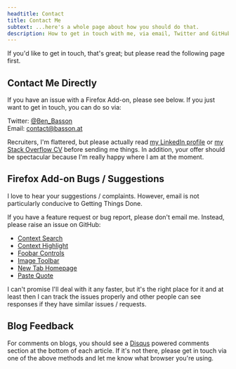 ```yaml
---
headtitle: Contact
title: Contact Me
subtext: ...here's a whole page about how you should do that.
description: How to get in touch with me, via email, Twitter and GitHub.
---
```


If you'd like to get in touch, that's great; but please read the following page
first.

Contact Me Directly
-------------------

If you have an issue with a Firefox Add-on, please see below. If you just want 
to get in touch, you can do so via:

<i class="twlogo fa fa-twitter" markdown='1'></i> Twitter: <a href="https://twitter.com/Ben_Basson" rel="me">@Ben_Basson</a>  
<i class="emlogo fa fa-envelope" markdown='1'></i> Email: <contact@basson.at>

Recruiters, I'm flattered, but please actually read 
<a href="https://uk.linkedin.com/in/benbassonlondon" rel="me">my LinkedIn profile</a> or 
<a href="http://careers.stackoverflow.com/benbasson" rel="me">my Stack Overflow CV</a> 
before sending me things. In addition, your offer should be spectacular because 
I'm really happy where I am at the moment.

Firefox Add-on Bugs / Suggestions
---------------------------------

I love to hear your suggestions / complaints. However, email is not 
particularly conducive to Getting Things Done. 

If you have a feature request or bug report, please don't email me. Instead, 
please raise an issue on GitHub:

* [Context Search][3] 
* [Context Highlight][4]
* [Foobar Controls][5]
* [Image Toolbar][6]
* [New Tab Homepage][7]
* [Paste Quote][8]

I can't promise I'll deal with it any faster, but it's the right place for it
and at least then I can track the issues properly and other people can see 
responses if they have similar issues / requests.

Blog Feedback
-------------

For comments on blogs, you should see a [Disqus][9] powered comments section 
at the bottom of each article. If it's not there, please get in touch via
one of the above methods and let me know what browser you're using.

[3]: https://github.com/benbasson/contextsearch/issues
[4]: https://github.com/benbasson/contexthighlight/issues
[5]: https://github.com/benbasson/foobarcontrols/issues
[6]: https://github.com/benbasson/imagetoolbar/issues
[7]: https://github.com/benbasson/newtabhomepage/issues
[8]: https://github.com/benbasson/pastequote/issues
[9]: http://disqus.com/